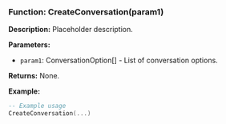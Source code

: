 ### Function: CreateConversation(param1)

**Description:**
Placeholder description.

**Parameters:**
- `param1`: ConversationOption[] - List of conversation options.

**Returns:** None.

**Example:**

```lua
-- Example usage
CreateConversation(...)
```
